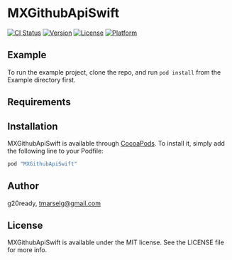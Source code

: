 # MXGithubApiSwift

[![CI Status](http://img.shields.io/travis/g20ready/MXGithubApiSwift.svg?style=flat)](https://travis-ci.org/g20ready/MXGithubApiSwift)
[![Version](https://img.shields.io/cocoapods/v/MXGithubApiSwift.svg?style=flat)](http://cocoapods.org/pods/MXGithubApiSwift)
[![License](https://img.shields.io/cocoapods/l/MXGithubApiSwift.svg?style=flat)](http://cocoapods.org/pods/MXGithubApiSwift)
[![Platform](https://img.shields.io/cocoapods/p/MXGithubApiSwift.svg?style=flat)](http://cocoapods.org/pods/MXGithubApiSwift)

## Example

To run the example project, clone the repo, and run `pod install` from the Example directory first.

## Requirements

## Installation

MXGithubApiSwift is available through [CocoaPods](http://cocoapods.org). To install
it, simply add the following line to your Podfile:

```ruby
pod "MXGithubApiSwift"
```

## Author

g20ready, tmarselg@gmail.com

## License

MXGithubApiSwift is available under the MIT license. See the LICENSE file for more info.
